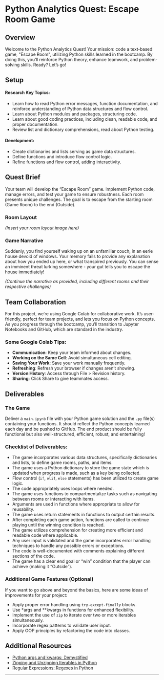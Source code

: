 # Python Analytics Quest: Escape Room Game

## Overview
Welcome to the Python Analytics Quest! Your mission: code a text-based game, "Escape Room", utilizing Python skills learned in the bootcamp. By doing this, you’ll reinforce Python theory, enhance teamwork, and problem-solving skills. Ready? Let’s go!

## Setup

#### Research Key Topics:
- Learn how to read Python error messages, function documentation, and reinforce understanding of Python data structures and flow control.
- Learn about Python modules and packages, structuring code.
- Learn about good coding practices, including clean, readable code, and proper documentation.
- Review list and dictionary comprehensions, read about Python testing.

#### Development:
- Create dictionaries and lists serving as game data structures.
- Define functions and introduce flow control logic.
- Refine functions and flow control, adding interactivity.


## Quest Brief
Your team will develop the “Escape Room” game. Implement Python code, manage errors, and test your game to ensure robustness. Each room presents unique challenges. The goal is to escape from the starting room (Game Room) to the end (Outside). 

### Room Layout
*(Insert your room layout image here)*

### Game Narrative
Suddenly, you find yourself waking up on an unfamiliar couch, in an eerie house devoid of windows. Your memory fails to provide any explanation about how you ended up here, or what transpired previously. You can sense an imminent threat lurking somewhere - your gut tells you to escape the house immediately!

*(Continue the narrative as provided, including different rooms and their respective challenges)*

## Team Collaboration
For this project, we’re using Google Colab for collaborative work. It’s user-friendly, perfect for team projects, and lets you focus on Python concepts. As you progress through the bootcamp, you’ll transition to Jupyter Notebooks and GitHub, which are standard in the industry.

### Some Google Colab Tips:
- **Communication**: Keep your team informed about changes.
- **Working on the Same Cell**: Avoid simultaneous cell editing.
- **Saving Your Work**: Save your work manually frequently.
- **Refreshing**: Refresh your browser if changes aren’t showing.
- **Version History**: Access through File > Revision history.
- **Sharing**: Click Share to give teammates access.

## Deliverables

### The Game
Deliver a `main.ipynb` file with your Python game solution and the `.py` file(s) containing your functions. It should reflect the Python concepts learned each day and be pushed to GitHub. The end product should be fully functional but also well-structured, efficient, robust, and entertaining!

### Checklist of Deliverables:
- The game incorporates various data structures, specifically dictionaries and lists, to define game rooms, paths, and items.
- The game uses a Python dictionary to store the game state which is updated when progress is made, such as a key being collected.
- Flow control (`if`, `elif`, `else` statements) has been utilized to create game logic.
- The code appropriately uses loops where needed.
- The game uses functions to compartmentalize tasks such as navigating between rooms or interacting with items.
- Arguments are used in functions where appropriate to allow for reusability.
- The game uses return statements in functions to output certain results.
- After completing each game action, functions are called to continue playing until the winning condition is reached.
- The game utilizes comprehension for creating more efficient and readable code where applicable.
- Any user input is validated and the game incorporates error handling techniques to handle any possible errors or exceptions.
- The code is well-documented with comments explaining different sections of the code.
- The game has a clear end goal or “win” condition that the player can achieve (making it “Outside”).

### Additional Game Features (Optional)
If you want to go above and beyond the basics, here are some ideas of improvements for your project:

- Apply proper error handling using `try-except-finally` blocks.
- Use *args and **kwargs in functions for enhanced flexibility.
- Implement the use of `zip` to iterate over two or more iterables simultaneously.
- Incorporate regex patterns to validate user input.
- Apply OOP principles by refactoring the code into classes.

## Additional Resources
- [Python args and kwargs: Demystified](https://realpython.com/python-kwargs-and-args/)
- [Zipping and Unzipping Iterables in Python](https://towardsdatascience.com/zip-function-in-python-da91c248385d)
- [Regular Expressions: Regexes in Python](https://realpython.com/regex-python/)

---

